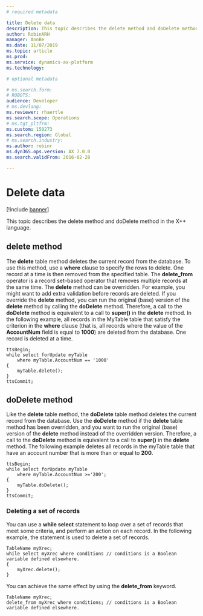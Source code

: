 ```yaml
---
# required metadata

title: Delete data
description: This topic describes the delete method and doDelete method in the X++ language.
author: RobinARH
manager: AnnBe
ms.date: 11/07/2019
ms.topic: article
ms.prod: 
ms.service: dynamics-ax-platform
ms.technology: 

# optional metadata

# ms.search.form: 
# ROBOTS: 
audience: Developer
# ms.devlang: 
ms.reviewer: rhaertle
ms.search.scope: Operations
# ms.tgt_pltfrm: 
ms.custom: 150273
ms.search.region: Global
# ms.search.industry: 
ms.author: robinr
ms.dyn365.ops.version: AX 7.0.0
ms.search.validFrom: 2016-02-28

---
```


# Delete data

[!include [banner](../../includes/banner.md)]

This topic describes the delete method and doDelete method in the X++ language.

## delete method
The **delete** table method deletes the current record from the database. To use this method, use a **where** clause to specify the rows to delete. One record at a time is then removed from the specified table. The **delete\_from** operator is a record set–based operator that removes multiple records at the same time. The **delete** method can be overridden. For example, you might want to add extra validation before records are deleted. If you override the **delete** method, you can run the original (base) version of the **delete** method by calling the **doDelete** method. Therefore, a call to the **doDelete** method is equivalent to a call to **super()** in the **delete** method. In the following example, all records in the MyTable table that satisfy the criterion in the **where** clause (that is, all records where the value of the **AccountNum** field is equal to **1000**) are deleted from the database. One record is deleted at a time.

```xpp
ttsBegin;
while select forUpdate myTable
    where myTable.AccountNum == '1000'
{
    myTable.delete();
}
ttsCommit;
```

## doDelete method
Like the **delete** table method, the **doDelete** table method deletes the current record from the database. Use the **doDelete** method if the **delete** table method has been overridden, and you want to run the original (base) version of the **delete** method instead of the overridden version. Therefore, a call to the **doDelete** method is equivalent to a call to **super()** in the **delete** method. The following example deletes all records in the myTable table that have an account number that is more than or equal to **200**.

```xpp
ttsBegin;
while select forUpdate myTable
    where myTable.AccountNum >='200';
{
    myTable.doDelete();
}
ttsCommit;
```


### Deleting a set of records

You can use a **while select** statement to loop over a set of records that meet some criteria, and perform an action on each record. In the following example, the statement is used to delete a set of records.

```xpp
TableName myXrec;
while select myXrec where conditions // conditions is a Boolean variable defined elsewhere.
{
    myXrec.delete();
}
```

You can achieve the same effect by using the **delete\_from** keyword.

```xpp
TableName myXrec;
delete_from myXrec where conditions; // conditions is a Boolean variable defined elsewhere.
```